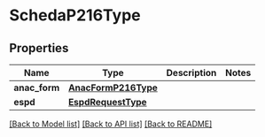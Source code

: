 # SchedaP216Type

## Properties
Name | Type | Description | Notes
------------ | ------------- | ------------- | -------------
**anac_form** | [**AnacFormP216Type**](AnacFormP216Type.md) |  | 
**espd** | [**EspdRequestType**](EspdRequestType.md) |  | 

[[Back to Model list]](../README.md#documentation-for-models) [[Back to API list]](../README.md#documentation-for-api-endpoints) [[Back to README]](../README.md)

